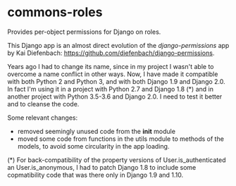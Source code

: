 # commons-roles
Provides per-object permissions for Django on roles.

This Django app is an almost direct evolution of the *django-permissions* app by Kai Diefenbach: https://github.com/diefenbach/django-permissions.


Years ago I had to change its name, since in my project I wasn't able to overcome a name conflict in other ways.
Now, I have made it compatible with both Python 2 and Python 3, and with both Django 1.9 and Django 2.0.
In fact I'm using it in a project with Python 2.7 and Django 1.8 (*) and in another project with Python 3.5-3.6 and Django 2.0.
I need to test it better and to cleanse the code.

Some relevant changes:
- removed seemingly unused code from the __init__ module
- moved some code from functions in the utils module to methods of the models, to avoid some circularity in the app loading.

(*) For back-compatibility of the property versions of User.is_authenticated an User.is_anonymous, I had to patch Django 1.8 to include some copmatibility code that was there only in Django 1.9 and 1.10.
